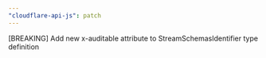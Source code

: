 ```yaml
---
"cloudflare-api-js": patch
---
```


[BREAKING] Add new x-auditable attribute to StreamSchemasIdentifier type definition